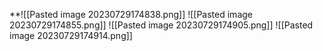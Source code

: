 **![[Pasted image 20230729174838.png]]
![[Pasted image 20230729174855.png]]
![[Pasted image 20230729174905.png]]
![[Pasted image 20230729174914.png]]
